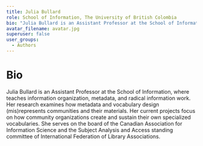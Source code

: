 ```yaml
---
title: Julia Bullard
role: School of Information, The University of British Colombia
bio: "Julia Bullard is an Assistant Professor at the School of Information, where teaches information organization, metadata, and radical information work. Her research examines how metadata and vocabulary design (mis)represents communities and their materials. Her current projects focus on how community organizations create and sustain their own specialized vocabularies. She serves on the board of the Canadian Association for Information Science and the Subject Analysis and Access standing committee of International Federation of Library Associations."
avatar_filename: avatar.jpg
superuser: false
user_groups:
  - Authors
---
```


# Bio
Julia Bullard is an Assistant Professor at the School of Information, where teaches information organization, metadata, and radical information work. Her research examines how metadata and vocabulary design (mis)represents communities and their materials. Her current projects focus on how community organizations create and sustain their own specialized vocabularies. She serves on the board of the Canadian Association for Information Science and the Subject Analysis and Access standing committee of International Federation of Library Associations.


